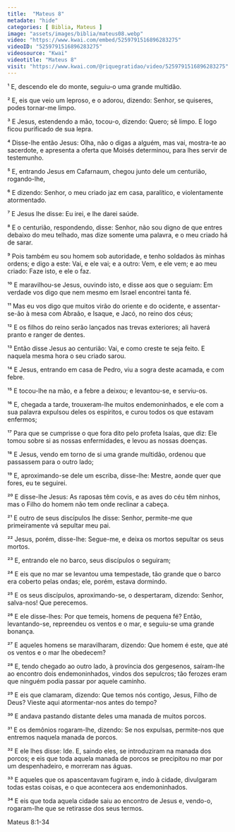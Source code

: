 ```yaml
---
title:  "Mateus 8"
metadate: "hide"
categories: [ Biblia, Mateus ]
image: "assets/images/biblia/mateus08.webp"
video: "https://www.kwai.com/embed/5259791516896283275"
videoID: "5259791516896283275"
videosource: "Kwai"
videotitle: "Mateus 8"
visit: "https://www.kwai.com/@riquegratidao/video/5259791516896283275"
---
```


¹ E, descendo ele do monte, seguiu-o uma grande multidão.

² E, eis que veio um leproso, e o adorou, dizendo: Senhor, se quiseres, podes tornar-me limpo.

³ E Jesus, estendendo a mão, tocou-o, dizendo: Quero; sê limpo. E logo ficou purificado de sua lepra.

⁴ Disse-lhe então Jesus: Olha, não o digas a alguém, mas vai, mostra-te ao sacerdote, e apresenta a oferta que Moisés determinou, para lhes servir de testemunho.

⁵ E, entrando Jesus em Cafarnaum, chegou junto dele um centurião, rogando-lhe,

⁶ E dizendo: Senhor, o meu criado jaz em casa, paralítico, e violentamente atormentado.

⁷ E Jesus lhe disse: Eu irei, e lhe darei saúde.

⁸ E o centurião, respondendo, disse: Senhor, não sou digno de que entres debaixo do meu telhado, mas dize somente uma palavra, e o meu criado há de sarar.

⁹ Pois também eu sou homem sob autoridade, e tenho soldados às minhas ordens; e digo a este: Vai, e ele vai; e a outro: Vem, e ele vem; e ao meu criado: Faze isto, e ele o faz.

¹⁰ E maravilhou-se Jesus, ouvindo isto, e disse aos que o seguiam: Em verdade vos digo que nem mesmo em Israel encontrei tanta fé.

¹¹ Mas eu vos digo que muitos virão do oriente e do ocidente, e assentar-se-ão à mesa com Abraão, e Isaque, e Jacó, no reino dos céus;

¹² E os filhos do reino serão lançados nas trevas exteriores; ali haverá pranto e ranger de dentes.

¹³ Então disse Jesus ao centurião: Vai, e como creste te seja feito. E naquela mesma hora o seu criado sarou.

¹⁴ E Jesus, entrando em casa de Pedro, viu a sogra deste acamada, e com febre.

¹⁵ E tocou-lhe na mão, e a febre a deixou; e levantou-se, e serviu-os.

¹⁶ E, chegada a tarde, trouxeram-lhe muitos endemoninhados, e ele com a sua palavra expulsou deles os espíritos, e curou todos os 
que estavam enfermos;

¹⁷ Para que se cumprisse o que fora dito pelo profeta Isaías, que diz: Ele tomou sobre si as nossas enfermidades, e levou as nossas doenças.

¹⁸ E Jesus, vendo em torno de si uma grande multidão, ordenou que passassem para o outro lado;

¹⁹ E, aproximando-se dele um escriba, disse-lhe: Mestre, aonde quer que fores, eu te seguirei.

²⁰ E disse-lhe Jesus: As raposas têm covis, e as aves do céu têm ninhos, mas o Filho do homem não tem onde reclinar a cabeça.

²¹ E outro de seus discípulos lhe disse: Senhor, permite-me que primeiramente vá sepultar meu pai.

²² Jesus, porém, disse-lhe: Segue-me, e deixa os mortos sepultar os seus mortos.

²³ E, entrando ele no barco, seus discípulos o seguiram;

²⁴ E eis que no mar se levantou uma tempestade, tão grande que o barco era coberto pelas ondas; ele, porém, estava dormindo.

²⁵ E os seus discípulos, aproximando-se, o despertaram, dizendo: Senhor, salva-nos! Que perecemos.

²⁶ E ele disse-lhes: Por que temeis, homens de pequena fé? Então, levantando-se, repreendeu os ventos e o mar, e seguiu-se uma grande bonança.

²⁷ E aqueles homens se maravilharam, dizendo: Que homem é este, que até os ventos e o mar lhe obedecem?

²⁸ E, tendo chegado ao outro lado, à província dos gergesenos, saíram-lhe ao encontro dois endemoninhados, vindos dos sepulcros; tão ferozes eram que ninguém podia passar por aquele caminho.

²⁹ E eis que clamaram, dizendo: Que temos nós contigo, Jesus, Filho de Deus? Vieste aqui atormentar-nos antes do tempo?

³⁰ E andava pastando distante deles uma manada de muitos porcos.

³¹ E os demônios rogaram-lhe, dizendo: Se nos expulsas, permite-nos que entremos naquela manada de porcos.

³² E ele lhes disse: Ide. E, saindo eles, se introduziram na manada dos porcos; e eis que toda aquela manada de porcos se precipitou no mar por um despenhadeiro, e morreram nas águas.

³³ E aqueles que os apascentavam fugiram e, indo à cidade, divulgaram todas estas coisas, e o que acontecera aos endemoninhados.

³⁴ E eis que toda aquela cidade saiu ao encontro de Jesus e, vendo-o, rogaram-lhe que se retirasse dos seus termos. 


Mateus 8:1-34